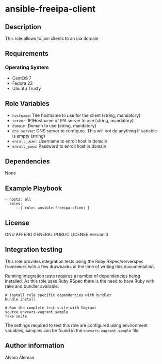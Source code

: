 # ansible-freeipa-client

## Description

This role allows to join clients to an ipa domain

## Requirements

### Operating System

* CentOS 7
* Fedora 22
* Ubuntu Trusty

## Role Variables

* ``hostname``: The hostname to use for the client (string, mandatory)
* ``server``: IP/Hostname of IPA server to use (string, mandatory)
* ``domain``: Domain to use (string, mandatory)
* ``dns_server``: DNS server to configure. This will not do anything if variable is empty (string)
* ``enroll_user``: Username to enroll host in domain
* ``enroll_pass``: Password to enroll host in domain

## Dependencies

None

## Example Playbook

    - hosts: all
      roles:
         - { role: ansible-freeipa-client }

## License

GNU AFFERO GENERAL PUBLIC LICENSE Version 3

## Integration testing

This role provides integration tests using the Ruby RSpec/serverspec framework
with a few drawbacks at the time of writing this documentation.

Running integration tests requires a number of dependencies being
installed. As this role uses Ruby RSpec there is the need to have
Ruby with rake and bundler available.

    # Install role specific dependencies with bundler
    bundle install

<!-- -->

    # Run the complete test suite with Vagrant
    source envvars-vagrant.sample
    rake suite

The settings required to test this role are configured using environment variables,
samples can be found in the ``envvars-vagrant.sample`` file.

## Author information

Alvaro Aleman

<!-- vim: set nofen ts=4 sw=4 et: -->
